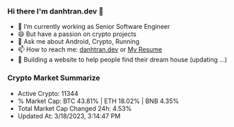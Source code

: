 ### Hi there I'm danhtran.dev 👋

- 🔭 I’m currently working as Senior Software Engineer
- 😄 But have a passion on crypto projects
- 💬 Ask me about Android, Crypto, Running 
- 📫 How to reach me: <a href="https://danhtran.dev" target="_blank">danhtran.dev</a> or <a href="Dan-Resume.pdf" target="_blank">My Resume</a>
- 🌱 Building a website to help people find their dream house (updating ...)

### Crypto Market Summarize
- Active Crypto: 11344
- % Market Cap: BTC 43.81% | ETH 18.02% | BNB 4.35%
- Total Market Cap Changed 24h: 4.53%
- Updated At: 3/18/2023, 3:14:47 PM
